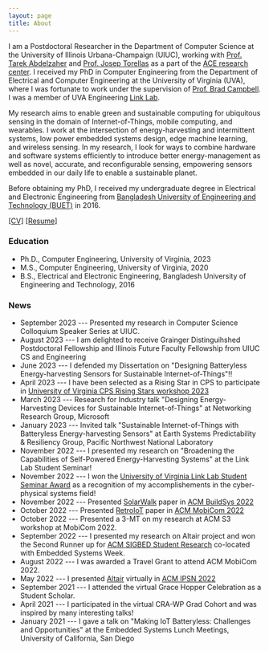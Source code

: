 ```yaml
---
layout: page
title: About
---
```


I am a Postdoctoral Researcher in the Department of Computer Science at the University of Illinois Urbana-Champaign (UIUC), working with [Prof. Tarek Abdelzaher](http://abdelzaher.cs.illinois.edu/) and [Prof. Josep Torellas](http://iacoma.cs.uiuc.edu/josep/torrellas.html) as a part of the [ACE research center](https://acecenter.grainger.illinois.edu/).
I received my PhD in Computer Engineering from the Department of Electrical and Computer Engineering at the University of Virginia (UVA), where I was fortunate to work under the supervision of [Prof. Brad Campbell](https://www.cs.virginia.edu/~bjc8c/). I was a member of UVA Engineering [Link Lab](https://engineering.virginia.edu/link-lab).

My research aims to enable green and sustainable computing for ubiquitous sensing in the domain of Internet-of-Things, mobile computing, and wearables. I work at the intersection of  energy-harvesting and intermittent systems, low power embedded systems design, edge machine learning, and wireless sensing. In my research, I look for ways to combine hardware and software systems efficiently to introduce better energy-management as well as novel, accurate, and reconfigurable sensing, empowering sensors embedded in our daily life to enable a sustainable planet.
<!-- She explores and develops computing techniques that involve novel design architectures and end-to-end systems to ensure sustainable operation of devices with decades-long lifetime. -->

<!-- My work aims to enable green and sustainable computing in the domain of cyber-physical systems and Internet-of-Things applications. I design hardware and software techniques to make applications reconfigurable, robust, and resilient when powered from harvested energy. My research takes a step toward enabling sustainable IoT by allowing an energy-harvesting power supply to incorporate sensing, computing,  and processing. -->

Before obtaining my PhD, I received my undergraduate degree in Electrical and Electronic Engineering from [Bangladesh University of Engineering and Technology (BUET)](https://eee.buet.ac.bd/) in 2016.
<!-- I also completed my Masters in Computer Engineering from UVA in 2020. -->

[\[CV\]]({{'/'|relative_url}}assets/CV/CV_Nurani_Saoda.pdf) [\[Resume\]]({{'/'|relative_url}}assets/resume/Resume_Nurani_Saoda_ML.pdf)

### Education

* Ph.D., Computer Engineering, University of Virginia, 2023
* M.S., Computer Engineering, University of Virginia, 2020
* B.S., Electrical and Electronic Engineering, Bangladesh University of Engineering and Technology, 2016

### News

* September 2023 --- Presented my research in Computer Science Colloquium Speaker Series at UIUC.
* August 2023 --- I am delighted to receive Grainger Distinguihshed Postdoctoral Fellowship  and Illinois Future Faculty Fellowship from UIUC CS and Engineering
* June 2023 --- I defended my Dissertation on "Designing Batteryless Energy-harvesting Sensors for Sustainable Internet-of-Things"!!
* April 2023 --- I have been selected as a Rising Star in CPS to participate in [University of Virginia CPS Rising Stars workshop 2023](https://risingstars.linklab.virginia.edu/2023/)
* March 2023 --- Research for Industry talk "Designing Energy-Harvesting Devices for Sustainable Internet-of-Things" at Networking Research Group, Microsoft
* January 2023 --- Invited talk "Sustainable Internet-of-Things with Batteryless Energy-harvesting Sensors" at Earth Systems Predictability & Resiliency Group, Pacific Northwest National Laboratory
* November 2022 --- I presented my research on "Broadening the Capabilities of Self-Powered Energy-Harvesting Systems" at the Link Lab Student Seminar!
* November 2022 --- I won the [University of Virginia Link Lab Student Seminar Award](https://engineering.virginia.edu/link-lab/news/link-lab-awards) as a recognition of my accomplishements in the cyber-physical systems field!
* November 2022 --- Presented [SolarWalk]({{'/'|relative_url}}assets/papers/Paper3_saoda22solarwalk.pdf) paper in [ACM BuildSys 2022](https://buildsys.acm.org/2022/)
* October 2022 --- Presented [RetroIoT]({{'/'|relative_url}}assets/papers/Paper2_saoda22retroiot.pdf) paper in [ACM MobiCom 2022](https://www.sigmobile.org/mobicom/2022/)
* October 2022 --- Presented a 3-MT on my research at ACM S3 workshop at MobiCom 2022.
* September 2022 --- I presented my research on Altair project and won the Second Runner up for  [ACM SIGBED Student Research](https://esweek.org/acm-sigbed-student-research-competition/) co-located with Embedded Systems Week.
* August 2022 --- I was awarded a Travel Grant to attend ACM MobiCom 2022.
* May 2022 --- I presented [Altair]({{'/'|relative_url}}assets/papers/Paper1_saoda21altair.pdf) virtually in [ACM IPSN 2022](https://ipsn.acm.org/2022/)
* September 2021 --- I attended the virtual Grace Hopper Celebration as a Student Scholar.
* April 2021 --- I participated in the virtual CRA-WP Grad Cohort and was inspired by many interesting talks!
* January 2021 --- I gave a talk on "Making IoT Batteryless: Challenges and Opportunities" at the
Embedded Systems Lunch Meetings, University of California, San Diego



<!-- <p class="message">
  Hey there! This page is included as an example. Feel free to customize it for your own use upon downloading. Carry on!
</p>

In the novel, *The Strange Case of Dr. Jeykll and Mr. Hyde*, Mr. Poole is Dr. Jekyll's virtuous and loyal butler. Similarly, Poole is an upstanding and effective butler that helps you build Jekyll themes. It's made by [@mdo](https://twitter.com/mdo).

There are currently two themes built on Poole:

* [Hyde](http://hyde.getpoole.com)
* [Lanyon](http://lanyon.getpoole.com)

Learn more and contribute on [GitHub](https://github.com/poole).

## Setup -->

<!-- Some fun facts about the setup of this project include:

* Built for [Jekyll](http://jekyllrb.com)
* Developed on GitHub and hosted for free on [GitHub Pages](https://pages.github.com)
* Coded with [Sublime Text 2](http://sublimetext.com), an amazing code editor
* Designed and developed while listening to music like [Blood Bros Trilogy](https://soundcloud.com/maddecent/sets/blood-bros-series)

Have questions or suggestions? Feel free to [open an issue on GitHub](https://github.com/poole/issues/new) or [ask me on Twitter](https://twitter.com/mdo).

Thanks for reading! -->
